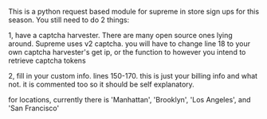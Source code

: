 This is a python request based module for supreme in store sign ups for this season.
You still need to do 2 things:

1, have a captcha harvester. There are many open source ones lying around. Supreme uses v2 captcha.
you will have to change line 18 to your own captcha harvester's get ip, or the function to
however you intend to retrieve captcha tokens


2, fill in your custom info. lines 150-170. this is just your billing info and what not.
it is commented too so it should be self explanatory.

for locations, currently there is 'Manhattan', 'Brooklyn', 'Los Angeles', and 'San Francisco'
